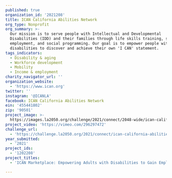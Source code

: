 ```yaml
---
published: true
organization_id: '2021208'
title: ICAN California Abilities Network
org_type: Nonprofit
org_summary: >-
  Our mission is to serve people with Intellectual and Developmental
  Disabilities (IDD) and their families through life skills training, supported
  employment, and social programming. Our goal is to empower people with
  disabilities to discover and achieve their own 'I CAN' statement.
tags_indicators:
  - Disability & aging
  - Workforce development
  - Mobility
  - Income & employment
charity_navigator_url: ''
organization_website:
  - 'https://www.ican.org'
twitter: ''
instagram: '@ICANLA'
facebook: ICAN California Abilities Network
ein: '455441802'
zip: '90501'
project_image: >-
  https://images.la2050.org/challenge/2021/connect/2048-wide/ican-california-abilities-network.jpg
project_video: 'https://vimeo.com/296297472'
challenge_url:
  - 'https://challenge.la2050.org/2021/connect/ican-california-abilities-network/'
year_submitted:
  - '2021'
project_ids:
  - '1202208'
project_titles:
  - 'ICAN Marketplace: Empowering Adults with Disabilities to Gain Employment'

---
```


